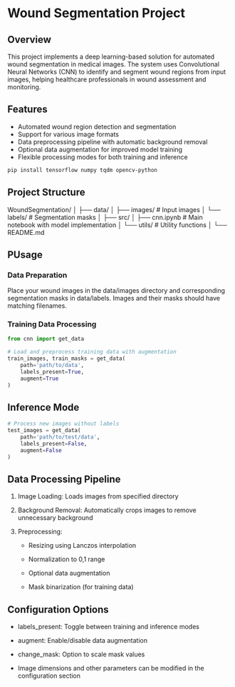 # Wound Segmentation Project

## Overview
This project implements a deep learning-based solution for automated wound segmentation in medical images. The system uses Convolutional Neural Networks (CNN) to identify and segment wound regions from input images, helping healthcare professionals in wound assessment and monitoring.

## Features
- Automated wound region detection and segmentation
- Support for various image formats
- Data preprocessing pipeline with automatic background removal
- Optional data augmentation for improved model training
- Flexible processing modes for both training and inference


```bash
pip install tensorflow numpy tqdm opencv-python
```

## Project Structure

WoundSegmentation/
│
├── data/
│   ├── images/          # Input images
│   └── labels/          # Segmentation masks
│
├── src/
│   ├── cnn.ipynb        # Main notebook with model implementation
│   └── utils/           # Utility functions
│
└── README.md

## PUsage
### Data Preparation
Place your wound images in the data/images directory and corresponding segmentation masks in data/labels. Images and their masks should have matching filenames.

### Training Data Processing

```python
from cnn import get_data

# Load and preprocess training data with augmentation
train_images, train_masks = get_data(
    path='path/to/data',
    labels_present=True,
    augment=True
)
```

## Inference Mode
```python
# Process new images without labels
test_images = get_data(
    path='path/to/test/data',
    labels_present=False,
    augment=False
)
```

## Data Processing Pipeline
1. Image Loading: Loads images from specified directory

2. Background Removal: Automatically crops images to remove unnecessary background

3. Preprocessing:
    - Resizing using Lanczos interpolation

    - Normalization to 0,1 range

    - Optional data augmentation

    - Mask binarization (for training data)

## Configuration Options
- labels_present: Toggle between training and inference modes

- augment: Enable/disable data augmentation

- change_mask: Option to scale mask values

- Image dimensions and other parameters can be modified in the configuration section

